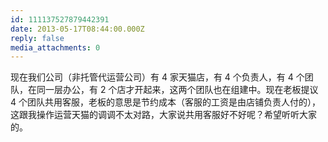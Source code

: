 ```yaml
---
id: 111137527879442391
date: 2013-05-17T08:44:00.000Z
reply: false
media_attachments: 0
---
```


现在我们公司（非托管代运营公司）有 4 家天猫店，有 4 个负责人，有 4 个团队，在同一层办公，有 2 个店才开起来，这两个团队也在组建中。现在老板提议 4 个团队共用客服，老板的意思是节约成本（客服的工资是由店铺负责人付的），这跟我操作运营天猫的调调不太对路，大家说共用客服好不好呢？希望听听大家的。 ​​​​

